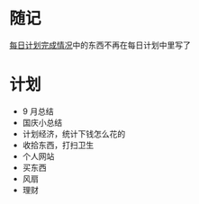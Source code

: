 # 随记

[每日计划完成情况](../../everyDay.md)中的东西不再在每日计划中里写了

# 计划

- 9 月总结
- 国庆小总结
- 计划经济，统计下钱怎么花的
- 收拾东西，打扫卫生
- 个人网站
- 买东西
 - 风扇
 - 理财